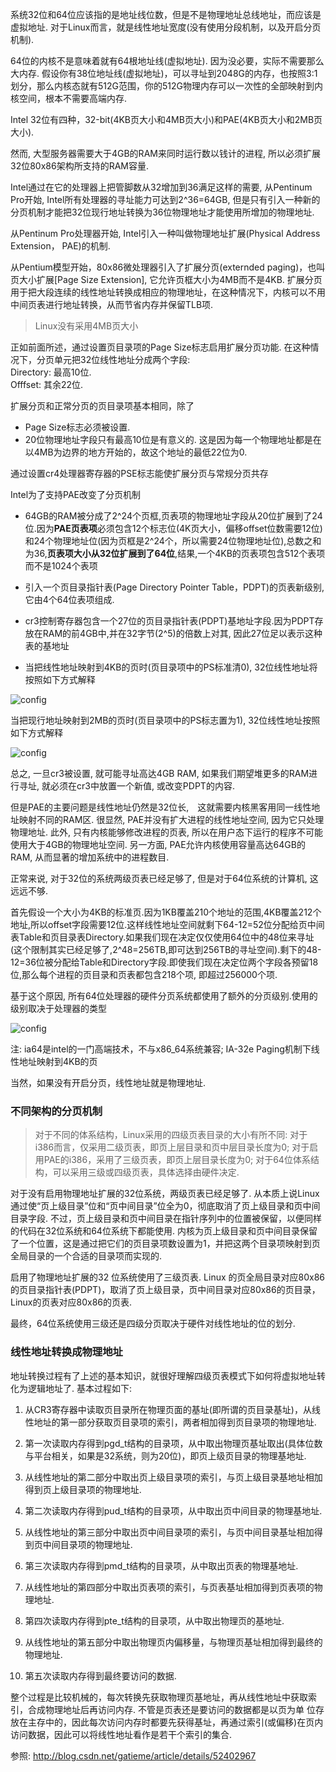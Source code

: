系统32位和64位应该指的是地址线位数，但是不是物理地址总线地址，而应该是虚拟地址. 对于Linux而言，就是线性地址宽度(没有使用分段机制，以及开启分页机制). 

64位的内核不是意味着就有64根地址线(虚拟地址). 因为没必要，实际不需要那么大内存. 假设你有38位地址线(虚拟地址)，可以寻址到2048G的内存，也按照3:1划分，那么内核态就有512G范围，你的512G物理内存可以一次性的全部映射到内核空间，根本不需要高端内存. 

Intel 32位有四种，32-bit(4KB页大小和4MB页大小)和PAE(4KB页大小和2MB页大小). 

然而, 大型服务器需要大于4GB的RAM来同时运行数以钱计的进程, 所以必须扩展32位80x86架构所支持的RAM容量.

Intel通过在它的处理器上把管脚数从32增加到36满足这样的需要, 从Pentinum Pro开始, Intel所有处理器的寻址能力可达到2\^36=64GB, 但是只有引入一种新的分页机制才能把32位现行地址转换为36位物理地址才能使用所增加的物理地址.

从Pentinum Pro处理器开始, Intel引入一种叫做物理地址扩展(Physical Address Extension， PAE)的机制.

从Pentium模型开始，80x86微处理器引入了扩展分页(externded paging)，也叫页大小扩展[Page Size Extension], 它允许页框大小为4MB而不是4KB. 扩展分页用于把大段连续的线性地址转换成相应的物理地址，在这种情况下，内核可以不用中间页表进行地址转换，从而节省内存并保留TLB项. 

> Linux没有采用4MB页大小

正如前面所述，通过设置页目录项的Page Size标志启用扩展分页功能. 在这种情况下，分页单元把32位线性地址分成两个字段:  
Directory: 最高10位.  
Offfset: 其余22位. 

扩展分页和正常分页的页目录项基本相同，除了 
- Page Size标志必须被设置.  
- 20位物理地址字段只有最高10位是有意义的. 这是因为每一个物理地址都是在以4MB为边界的地方开始的，故这个地址的最低22位为0. 

通过设置cr4处理器寄存器的PSE标志能使扩展分页与常规分页共存

Intel为了支持PAE改变了分页机制

- 64GB的RAM被分成了2\^24个页框,页表项的物理地址字段从20位扩展到了24位.因为**PAE页表项**必须包含12个标志位(4K页大小，偏移offset位数需要12位)和24个物理地址位(因为页框是2\^24个，所以需要24位物理地址位),总数之和为36,**页表项大小从32位扩展到了64位**,结果,一个4KB的页表项包含512个表项而不是1024个表项

- 引入一个页目录指针表(Page Directory Pointer Table，PDPT)的页表新级别,它由4个64位表项组成.

- cr3控制寄存器包含一个27位的页目录指针表(PDPT)基地址字段.因为PDPT存放在RAM的前4GB中,并在32字节(2^5)的倍数上对其, 因此27位足以表示这种表的基地址

- 当把线性地址映射到4KB的页时(页目录项中的PS标准清0), 32位线性地址将按照如下方式解释

![config](images/6.png)

当把现行地址映射到2MB的页时(页目录项中的PS标志置为1), 32位线性地址按照如下方式解释

![config](images/7.png)

总之, 一旦cr3被设置, 就可能寻址高达4GB RAM, 如果我们期望堆更多的RAM进行寻址, 就必须在cr3中放置一个新值, 或改变PDPT的内容.

但是PAE的主要问题是线性地址仍然是32位长,　这就需要内核黑客用同一线性地址映射不同的RAM区. 很显然, PAE并没有扩大进程的线性地址空间, 因为它只处理物理地址. 此外, 只有内核能够修改进程的页表, 所以在用户态下运行的程序不可能使用大于4GB的物理地址空间. 另一方面, PAE允许内核使用容量高达64GB的RAM, 从而显著的增加系统中的进程数目. 

正常来说, 对于32位的系统两级页表已经足够了, 但是对于64位系统的计算机, 这远远不够.

首先假设一个大小为4KB的标准页.因为1KB覆盖210个地址的范围,4KB覆盖212个地址,所以offset字段需要12位.这样线性地址空间就剩下64-12=52位分配给页中间表Table和页目录表Directory.如果我们现在决定仅仅使用64位中的48位来寻址(这个限制其实已经足够了,2^48=256TB,即可达到256TB的寻址空间).剩下的48-12=36位被分配给Table和Directory字段.即使我们现在决定位两个字段各预留18位,那么每个进程的页目录和页表都包含218个项, 即超过256000个项.

基于这个原因, 所有64位处理器的硬件分页系统都使用了额外的分页级别.使用的级别取决于处理器的类型

![config](images/5.png)

注: ia64是intel的一门高端技术，不与x86_64系统兼容; IA-32e Paging机制下线性地址映射到4KB的页

当然，如果没有开启分页，线性地址就是物理地址. 

### 不同架构的分页机制

> 对于不同的体系结构，Linux采用的四级页表目录的大小有所不同: 对于i386而言，仅采用二级页表，即页上层目录和页中层目录长度为0; 对于启用PAE的i386，采用了三级页表，即页上层目录长度为0; 对于64位体系结构，可以采用三级或四级页表，具体选择由硬件决定. 

对于没有启用物理地址扩展的32位系统，两级页表已经足够了. 从本质上说Linux通过使“页上级目录”位和“页中间目录”位全为0，彻底取消了页上级目录和页中间目录字段. 不过，页上级目录和页中间目录在指针序列中的位置被保留，以便同样的代码在32位系统和64位系统下都能使用. 内核为页上级目录和页中间目录保留了一个位置，这是通过把它们的页目录项数设置为1，并把这两个目录项映射到页全局目录的一个合适的目录项而实现的. 

启用了物理地址扩展的32 位系统使用了三级页表. Linux 的页全局目录对应80x86 的页目录指针表(PDPT)，取消了页上级目录，页中间目录对应80x86的页目录，Linux的页表对应80x86的页表. 

最终，64位系统使用三级还是四级分页取决于硬件对线性地址的位的划分. 

### 线性地址转换成物理地址

地址转换过程有了上述的基本知识，就很好理解四级页表模式下如何将虚拟地址转化为逻辑地址了. 基本过程如下: 

1. 从CR3寄存器中读取页目录所在物理页面的基址(即所谓的页目录基址)，从线性地址的第一部分获取页目录项的索引，两者相加得到页目录项的物理地址. 

2. 第一次读取内存得到pgd_t结构的目录项，从中取出物理页基址取出(具体位数与平台相关，如果是32系统，则为20位)，即页上级页目录的物理基地址. 

3. 从线性地址的第二部分中取出页上级目录项的索引，与页上级目录基地址相加得到页上级目录项的物理地址. 

4. 第二次读取内存得到pud_t结构的目录项，从中取出页中间目录的物理基地址. 

5. 从线性地址的第三部分中取出页中间目录项的索引，与页中间目录基址相加得到页中间目录项的物理地址. 

6. 第三次读取内存得到pmd_t结构的目录项，从中取出页表的物理基地址. 

7. 从线性地址的第四部分中取出页表项的索引，与页表基址相加得到页表项的物理地址. 

8. 第四次读取内存得到pte_t结构的目录项，从中取出物理页的基地址. 

9. 从线性地址的第五部分中取出物理页内偏移量，与物理页基址相加得到最终的物理地址. 

10. 第五次读取内存得到最终要访问的数据. 

整个过程是比较机械的，每次转换先获取物理页基地址，再从线性地址中获取索引，合成物理地址后再访问内存. 不管是页表还是要访问的数据都是以页为单 位存放在主存中的，因此每次访问内存时都要先获得基址，再通过索引(或偏移)在页内访问数据，因此可以将线性地址看作是若干个索引的集合. 

参照: http://blog.csdn.net/gatieme/article/details/52402967